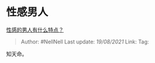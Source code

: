 # 性感男人
[性感的男人有什么特点？](https://www.zhihu.com/question/21928536/answer/1733450748)

> Author: #NellNell
> Last update: *19/08/2021*
> Link:
> Tag:

知天命。
